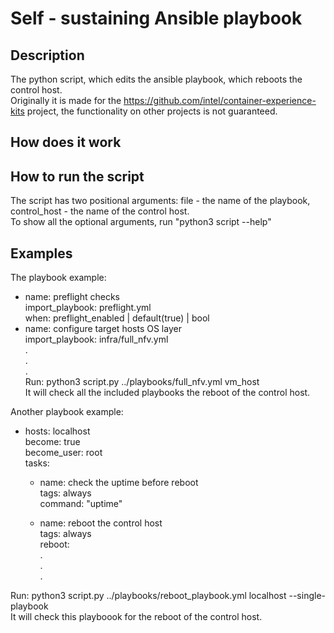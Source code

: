 # Self - sustaining Ansible playbook

## Description
The python script, which edits the ansible playbook, which reboots the control host. \
Originally it is made for the https://github.com/intel/container-experience-kits project, the functionality on other projects is not guaranteed. 

## How does it work

## How to run the script
The script has two positional arguments: file - the name of the playbook, control_host - the name of the control host. \
To show all the optional arguments, run "python3 script --help"

## Examples
The playbook example:
- name: preflight checks \
  import_playbook: preflight.yml \
  when: preflight_enabled | default(true) | bool
- name: configure target hosts OS layer \
  import_playbook: infra/full_nfv.yml \
  . \
  . \
  . \
Run: python3 script.py ../playbooks/full_nfv.yml vm_host \
It will check all the included playbooks the reboot of the control host.


Another playbook example:
- hosts: localhost \
  become: true \
  become_user: root \
  tasks: 
    - name: check the uptime before reboot \
      tags: always \
      command: "uptime" 

    - name: reboot the control host \
      tags: always \
      reboot: \
    . \
    . \
    . 

Run: python3 script.py ../playbooks/reboot_playbook.yml localhost --single-playbook \
It will check this playboook for the reboot of the control host.